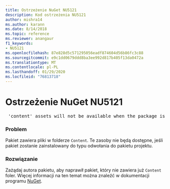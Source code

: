 ```yaml
---
title: Ostrzeżenie NuGet NU5121
description: Kod ostrzeżenia NU5121
author: mishra14
ms.author: karann
ms.date: 8/14/2018
ms.topic: reference
ms.reviewer: anangaur
f1_keywords:
- NU5121
ms.openlocfilehash: 87e828d5c571295056eadf874604d56b86fc3c88
ms.sourcegitcommit: e9c1dd0679ddd8ba3ee992d817b405f13da0472a
ms.translationtype: MT
ms.contentlocale: pl-PL
ms.lasthandoff: 01/29/2020
ms.locfileid: "76813718"
---
```

# <a name="nuget-warning-nu5121"></a>Ostrzeżenie NuGet NU5121
<pre> 'content' assets will not be available when the package is installed after the migration.</pre>

### <a name="issue"></a>Problem

Pakiet zawiera pliki w folderze `Content`. Te zasoby nie będą dostępne, jeśli pakiet zostanie zainstalowany do typu odwołania do pakietu projektu.


### <a name="solution"></a>Rozwiązanie

Zażądaj autora pakietu, aby naprawił pakiet, który nie zawiera już `Content` foler. Więcej informacji na ten temat można znaleźć w dokumentacji programu [NuGet](../../consume-packages/migrate-packages-config-to-package-reference.md).
